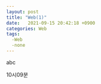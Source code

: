```yaml
---
layout: post
title: "Web(1)"
date:   2021-09-15 20:42:18 +0900
categories: Web
tags:
  -Web
  -none
---
```


abc

10시09분

